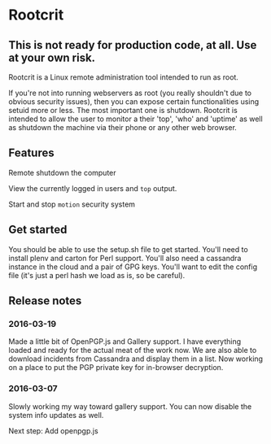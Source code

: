 # Rootcrit

## This is not ready for production code, at all. Use at your own risk.

Rootcrit is a Linux remote administration tool intended to run as root.

If you're not into running webservers as root (you really shouldn't due to obvious security issues), then you can expose certain functionalities using setuid more or less. The most important one is shutdown. Rootcrit is intended to allow the user to monitor a their 'top', 'who' and 'uptime' as well as shutdown the machine via their phone or any other web browser.

## Features

Remote shutdown the computer

View the currently logged in users and `top` output.

Start and stop `motion` security system

## Get started

You should be able to use the setup.sh file to get started. You'll need to install plenv and carton for Perl support. You'll also need a cassandra instance in the cloud and a pair of GPG keys. You'll want to edit the config file (it's just a perl hash we load as is, so be careful).

## Release notes

### 2016-03-19

Made a little bit of OpenPGP.js and Gallery support. I have everything loaded and ready for the actual meat of the work now. We are also able to download incidents from Cassandra and display them in a list. Now working on a place to put the PGP private key for in-browser decryption.

### 2016-03-07

Slowly working my way toward gallery support. You can now disable the system info updates as well.

Next step: Add openpgp.js

